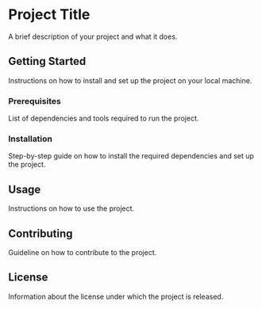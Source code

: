# Project Title
A brief description of your project and what it does.

## Getting Started
Instructions on how to install and set up the project on your local machine.

### Prerequisites
List of dependencies and tools required to run the project.

### Installation
Step-by-step guide on how to install the required dependencies and set up the project.

## Usage
Instructions on how to use the project.

## Contributing
Guideline on how to contribute to the project.

## License
Information about the license under which the project is released.

